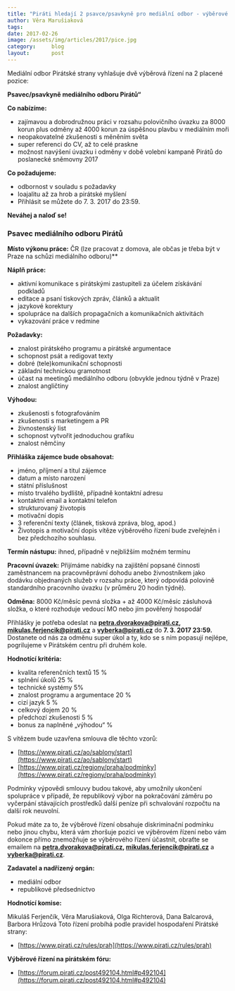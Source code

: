 ```yaml
---
title: "Piráti hledají 2 psavce/psavkyně pro mediální odbor - výběrové řízení"
author: Věra Marušiaková
tags: 
date: 2017-02-26
image: /assets/img/articles/2017/pice.jpg
category:     blog
layout:       post
---
```


Mediální odbor Pirátské strany vyhlašuje dvě výběrová řízení na 2 placené pozice:

‪‪**Psavec/psavkyně mediálního odboru Pirátů“**

**Co nabízíme:**

* zajímavou a dobrodružnou práci v rozsahu polovičního úvazku za 8000 korun plus odměny až 4000 korun za úspěšnou plavbu v mediálním moři
* neopakovatelné zkušenosti s měněním světa
* super referenci do CV, až to celé praskne
* možnost navýšení úvazku i odměny v době volební kampaně Pirátů do poslanecké sněmovny 2017

**Co požadujeme:**

* odbornost v souladu s požadavky
* loajalitu až za hrob a pirátské myšlení
* Přihlásit se můžete do 7. 3. 2017 do 23:59.

**Neváhej a naloď se!**

### Psavec mediálního odboru Pirátů

**Místo výkonu práce:** ČR (lze pracovat z domova, ale občas je třeba být v Praze na schůzi mediálního odboru)**

**Náplň práce:**

* aktivní komunikace s pirátskými zastupiteli za účelem získávání podkladů
* editace a psaní tiskových zpráv, článků a aktualit
* jazykové korektury
* spolupráce na dalších propagačních a komunikačních aktivitách
* vykazování práce v redmine

**Požadavky:**

* znalost pirátského programu a pirátské argumentace
* schopnost psát a redigovat texty
* dobré (tele)komunikační schopnosti
* základní technickou gramotnost
* účast na meetingů mediálního odboru (obvykle jednou týdně v Praze)
* znalost angličtiny

**Výhodou:**

* zkušenosti s fotografováním
* zkušenosti s marketingem a PR
* živnostenský list
* schopnost vytvořit jednoduchou grafiku
* znalost němčiny

**Přihláška zájemce bude obsahovat:**

* jméno, příjmení a titul zájemce
* datum a místo narození
* státní příslušnost
* místo trvalého bydliště, případně kontaktní adresu
* kontaktní email a kontaktní telefon
* strukturovaný životopis
* motivační dopis
* 3 referenční texty (článek, tisková zpráva, blog, apod.)
* Životopis a motivační dopis vítěze výběrového řízení bude zveřejněn i bez předchozího souhlasu.

**Termín nástupu:** ihned, případně v nejbližším možném termínu

**Pracovní úvazek:** Přijímáme nabídky na zajištění popsané činnosti zaměstnancem na pracovněprávní dohodu anebo živnostníkem jako dodávku objednaných služeb v rozsahu práce, který odpovídá polovině standardního pracovního úvazku (v průměru 20 hodin týdně).

**Odměna:** 8000 Kč/měsíc pevná složka + až 4000 Kč/měsíc zásluhová složka, o které rozhoduje vedoucí MO nebo jím pověřený hospodář

Přihlášky je potřeba odeslat na **petra.dvorakova@pirati.cz, mikulas.ferjencik@pirati.cz** a **vyberka@pirati.cz** do **7. 3. 2017 23:59.** Dostanete od nás za odměnu super úkol a ty, kdo se s ním popasují nejlépe, pogrilujeme v Pirátském centru při druhém kole.

**Hodnotící kritéria:**

* kvalita referenčních textů 15 %
* splnění úkolů 25 %
* technické systémy 5%
* znalost programu a argumentace 20 %
* cizí jazyk 5 %
* celkový dojem 20 %
* předchozí zkušenosti 5 %
* bonus za naplněné „výhodou“ %

S vítězem bude uzavřena smlouva dle těchto vzorů:

* [https://www.pirati.cz/ao/sablony/start](https://www.pirati.cz/ao/sablony/start)
* [https://www.pirati.cz/regiony/praha/podminky](https://www.pirati.cz/regiony/praha/podminky)

Podmínky výpovědi smlouvy budou takové, aby umožnily ukončení spolupráce v případě, že republikový výbor na pokračování záměru po vyčerpání stávajících prostředků další peníze při schvalování rozpočtu na další rok neuvolní.

Pokud máte za to, že výběrové řízení obsahuje diskriminační podmínku nebo jinou chybu, která vám zhoršuje pozici ve výběrovém řízení nebo vám dokonce přímo znemožňuje se výběrového řízení účastnit, obraťte se emailem na **petra.dvorakova@pirati.cz, mikulas.ferjencik@pirati.cz** a **vyberka@pirati.cz**.

**Zadavatel a nadřízený orgán:**

* mediální odbor
* republikové předsednictvo

**Hodnotící komise:**

Mikuláš Ferjenčík, Věra Marušiaková, Olga Richterová, Dana Balcarová, Barbora Hrůzová
Toto řízení probíhá podle pravidel hospodaření Pirátské strany:

* [https://www.pirati.cz/rules/prah](https://www.pirati.cz/rules/prah)

**Výběrové řízení na pirátském fóru:**

* [https://forum.pirati.cz/post492104.html#p492104](https://forum.pirati.cz/post492104.html#p492104)
